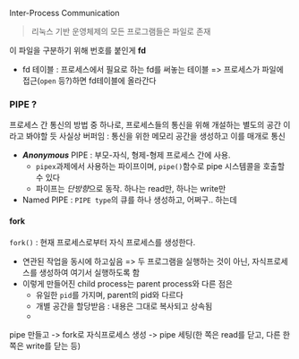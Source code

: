 Inter-Process Communication

> 리눅스 기반 운영체제의 모든 프로그램들은 파일로 존재

이 파일을 구분하기 위해 번호를 붙인게 **fd**

- fd 테이블 : 프로세스에서 필요로 하는 fd를 써놓는 테이블
	=> 프로세스가 파일에 접근(`open` 등?)하면 fd테이블에 올라간다

### PIPE ?
프로세스 간 통신의 방법 중 하나로, 프로세스들의 통신을 위해 개설하는 별도의 공간 이라고 봐야할 듯
사실상 버퍼임 : 통신을 위한 메모리 공간을 생성하고 이를 매개로 통신
- ***Anonymous*** PIPE : 부모-자식, 형제-형제 프로세스 간에 사용. 
	- `pipex`과제에서 사용하는 파이프이며, `pipe()`함수로 pipe 시스템콜을 호출할 수 있다
	- 파이프는 *단방향*으로 동작. 하나는 read만, 하나는 write만
- Named PIPE : `PIPE type`의 큐를 하나 생성하고, 어쩌구.. 하는데 

#### fork
`fork()` : 현재 프로세스로부터 자식 프로세스를 생성한다.
- 연관된 작업을 동시에 하고싶음 => 두 프로그램을 실행하는 것이 아닌, 자식프로세스를 생성하여 여기서 실행하도록 함
- 이렇게 만들어진 child process는 parent process와 다른 점은
	- 유일한 `pid`를 가지며, parent의 pid와 다르다
	- 개별 공간을 할당받음 : 내용은 그대로 복사되고 상속됨
	- 


pipe 만들고 -> fork로 자식프로세스 생성 -> pipe 세팅(한 쪽은 read를 닫고, 다른 한 쪽은 write를 닫는 등)

